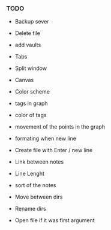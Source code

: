 ### TODO
- Backup sever
- Delete file
- add vaults
- Tabs
- Split window
- Canvas
- Color scheme

- tags in graph
- color of tags
- movement of the points in the graph

- formating when new line
- Create file with Enter / new line

- Link between notes
- Line Lenght
- sort of the notes
- Move between dirs
- Rename dirs
- Open file if it was first argument

